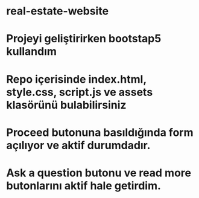 # real-estate-website

# Projeyi geliştirirken bootstap5 kullandım
# Repo içerisinde index.html, style.css, script.js ve assets klasörünü bulabilirsiniz
# Proceed butonuna basıldığında form açılıyor ve aktif durumdadır.
# Ask a question butonu ve read more butonlarını aktif hale getirdim.

